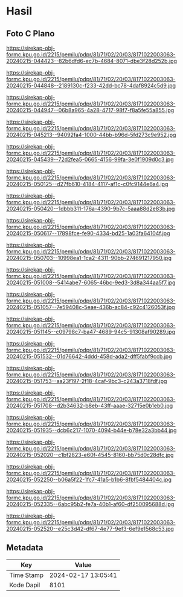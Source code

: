 # Hasil

## Foto C Plano

https://sirekap-obj-formc.kpu.go.id/2215/pemilu/pdpr/81/71/02/20/03/8171022003063-20240215-044423--82b6dfd6-ec7b-4684-8071-dbe3f28d252b.jpg

https://sirekap-obj-formc.kpu.go.id/2215/pemilu/pdpr/81/71/02/20/03/8171022003063-20240215-044848--2189130c-f233-42dd-bc78-4daf8924c5d9.jpg

https://sirekap-obj-formc.kpu.go.id/2215/pemilu/pdpr/81/71/02/20/03/8171022003063-20240215-044947--06b8a965-4a28-4717-98f7-f8a5fe55a855.jpg

https://sirekap-obj-formc.kpu.go.id/2215/pemilu/pdpr/81/71/02/20/03/8171022003063-20240215-045213--94092fa4-1000-44bb-b96d-5fd273c9e952.jpg

https://sirekap-obj-formc.kpu.go.id/2215/pemilu/pdpr/81/71/02/20/03/8171022003063-20240215-045439--72d2fea5-0665-4156-99fa-3e0f1909d0c3.jpg

https://sirekap-obj-formc.kpu.go.id/2215/pemilu/pdpr/81/71/02/20/03/8171022003063-20240215-050125--d27fb610-4184-4117-af1c-c0fc9144e6a4.jpg

https://sirekap-obj-formc.kpu.go.id/2215/pemilu/pdpr/81/71/02/20/03/8171022003063-20240215-050420--1dbbb311-176a-4390-9b7c-5aaa88d2e83b.jpg

https://sirekap-obj-formc.kpu.go.id/2215/pemilu/pdpr/81/71/02/20/03/8171022003063-20240215-050617--17898fce-fe90-4334-bd25-1a03fa64104f.jpg

https://sirekap-obj-formc.kpu.go.id/2215/pemilu/pdpr/81/71/02/20/03/8171022003063-20240215-050703--10998ea1-1ca2-4311-90bb-274691217950.jpg

https://sirekap-obj-formc.kpu.go.id/2215/pemilu/pdpr/81/71/02/20/03/8171022003063-20240215-051008--5414abe7-6065-46bc-9ed3-3d8a344aa5f7.jpg

https://sirekap-obj-formc.kpu.go.id/2215/pemilu/pdpr/81/71/02/20/03/8171022003063-20240215-051057--7e59408c-5eae-436b-ac84-c92c4126053f.jpg

https://sirekap-obj-formc.kpu.go.id/2215/pemilu/pdpr/81/71/02/20/03/8171022003063-20240215-051145--c09798c7-ba47-4689-94c5-91308af90289.jpg

https://sirekap-obj-formc.kpu.go.id/2215/pemilu/pdpr/81/71/02/20/03/8171022003063-20240215-051532--01d76642-4ddd-458d-ada2-dff5fabf9ccb.jpg

https://sirekap-obj-formc.kpu.go.id/2215/pemilu/pdpr/81/71/02/20/03/8171022003063-20240215-051753--aa23f197-2f18-4caf-9bc3-c243a3718fdf.jpg

https://sirekap-obj-formc.kpu.go.id/2215/pemilu/pdpr/81/71/02/20/03/8171022003063-20240215-051708--d2b34632-b8eb-43ff-aaae-32715e0b1eb0.jpg

https://sirekap-obj-formc.kpu.go.id/2215/pemilu/pdpr/81/71/02/20/03/8171022003063-20240215-051935--dcb6c217-1070-4094-b44e-b78e32a3bb44.jpg

https://sirekap-obj-formc.kpu.go.id/2215/pemilu/pdpr/81/71/02/20/03/8171022003063-20240215-052020--c1bf2823-e60f-4545-8160-bb75d0c28dfc.jpg

https://sirekap-obj-formc.kpu.go.id/2215/pemilu/pdpr/81/71/02/20/03/8171022003063-20240215-052250--b06a5f22-1fc7-41a5-b1b6-8fbf5484404c.jpg

https://sirekap-obj-formc.kpu.go.id/2215/pemilu/pdpr/81/71/02/20/03/8171022003063-20240215-052335--6abc95b2-fe7a-40b1-af60-df250095688d.jpg

https://sirekap-obj-formc.kpu.go.id/2215/pemilu/pdpr/81/71/02/20/03/8171022003063-20240215-052520--e25c3d42-df67-4e77-9ef3-6ef9e1568c53.jpg


## Metadata

| Key        | Value               |
| ---------- | ------------------- |
| Time Stamp | 2024-02-17 13:05:41 |
| Kode Dapil | 8101                |




